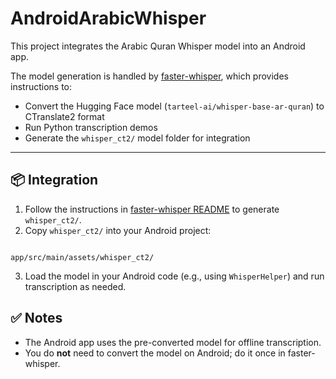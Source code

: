 # AndroidArabicWhisper

This project integrates the Arabic Quran Whisper model into an Android app.

The model generation is handled by [faster-whisper](faster-whisper/README.md), which provides instructions to:

* Convert the Hugging Face model (`tarteel-ai/whisper-base-ar-quran`) to CTranslate2 format
* Run Python transcription demos
* Generate the `whisper_ct2/` model folder for integration

---

## 📦 Integration

1. Follow the instructions in [faster-whisper README](../faster-whisper/README.md) to generate `whisper_ct2/`.
2. Copy `whisper_ct2/` into your Android project:

```

app/src/main/assets/whisper_ct2/

```

3. Load the model in your Android code (e.g., using `WhisperHelper`) and run transcription as needed.

## ✅ Notes

* The Android app uses the pre-converted model for offline transcription.
* You do **not** need to convert the model on Android; do it once in faster-whisper.
